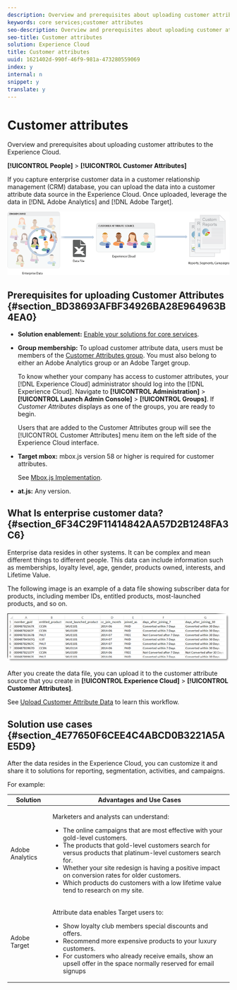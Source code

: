 ```yaml
---
description: Overview and prerequisites about uploading customer attributes to the Experience Cloud.
keywords: core services;customer attributes
seo-description: Overview and prerequisites about uploading customer attributes to the Experience Cloud.
seo-title: Customer attributes
solution: Experience Cloud
title: Customer attributes
uuid: 1621402d-990f-46f9-981a-473280559069
index: y
internal: n
snippet: y
translate: y
---
```


# Customer attributes

Overview and prerequisites about uploading customer attributes to the Experience Cloud.

**[!UICONTROL People]** > **[!UICONTROL Customer Attributes]** 

If you capture enterprise customer data in a customer relationship management (CRM) database, you can upload the data into a customer attribute data source in the Experience Cloud. Once uploaded, leverage the data in [!DNL Adobe Analytics] and [!DNL Adobe Target]. 

![](assets/custom_reports.png) 

## Prerequisites for uploading Customer Attributes {#section_BD38693AFBF34926BA28E964963B4EA0}


* **Solution enablement:** [Enable your solutions for core services](../core_services/core_services.md#concept_07ED1D5C64234E77976E6D572E78FB9C). 

* **Group membership:** To upload customer attribute data, users must be members of the [Customer Attributes group](../admin_getting_started/admin_getting_started.md#task_3295A85536BF48899A1AB40D207E77E9). You must also belong to either an Adobe Analytics group or an Adobe Target group. 

  To know whether your company has access to customer attributes, your [!DNL Experience Cloud] administrator should log into the [!DNL Experience Cloud]. Navigate to **[!UICONTROL Administration]** > **[!UICONTROL Launch Admin Console]** > **[!UICONTROL Groups]**. If *Customer Attributes* displays as one of the groups, you are ready to begin. 

  Users that are added to the Customer Attributes group will see the [!UICONTROL Customer Attributes] menu item on the left side of the Experience Cloud interface. 

* **Target mbox:** mbox.js version 58 or higher is required for customer attributes. 

  See [Mbox.js Implementation](https://marketing.adobe.com/resources/help/en_US/target/ov/t_mbox_download.html). 

* **at.js:** Any version.




## What Is enterprise customer data? {#section_6F34C29F11414842AA57D2B1248FA3C6}

Enterprise data resides in other systems. It can be complex and mean different things to different people. This data can include information such as memberships, loyalty level, age, gender, products owned, interests, and Lifetime Value. 

The following image is an example of a data file showing subscriber data for products, including member IDs, entitled products, most-launched products, and so on. 

![](assets/01_crs_usecase.png) 

After you create the data file, you can upload it to the customer attribute source that you create in **[!UICONTROL Experience Cloud]** > **[!UICONTROL Customer Attributes]**. 

See [Upload Customer Attribute Data](../attributes/t_crs_usecase.md#task_BCC327B2A0EF4A1BBB2934013AB92B78) to learn this workflow. 

## Solution use cases {#section_4E77650F6CEE4C4ABCD0B3221A5AE5D9}

After the data resides in the Experience Cloud, you can customize it and share it to solutions for reporting, segmentation, activities, and campaigns. 

For example: 

<table id="table_23FD754F93724FB9B4D32275B0AAE4F5"> 
 <thead> 
  <tr> 
   <th colname="col1" class="entry"> Solution </th> 
   <th colname="col2" class="entry"> Advantages and Use Cases </th> 
  </tr> 
 </thead>
 <tbody> 
  <tr> 
   <td colname="col1"> Adobe Analytics </td> 
   <td colname="col2"> <p>Marketers and analysts can understand: </p> 
    <ul id="ul_3B4037784B454CD892942E814A19A606"> 
     <li id="li_382C91A24DCD49DEAC61F20BC793712B">The online campaigns that are most effective with your gold-level customers. </li> 
     <li id="li_8E0EB3432B4D4AA8987D1A10FBE1E1CA">The products that gold-level customers search for versus products that platinum-level customers search for. </li> 
     <li id="li_7C21BD089ACA42BFA478702A4D92F370">Whether your site redesign is having a positive impact on conversion rates for older customers. </li> 
     <li id="li_6F49791C95B140228C5558CFCF9334FD">Which products do customers with a low lifetime value tend to research on my site. </li> 
    </ul> </td> 
  </tr> 
  <tr> 
   <td colname="col1"> Adobe Target </td> 
   <td colname="col2"> <p>Attribute data enables Target users to: </p> 
    <ul id="ul_FA1149C892DC40B9A905BD0CFA6DE8B4"> 
     <li id="li_C957DB5DD27F4B9BB8498501285A280B">Show loyalty club members special discounts and offers. </li> 
     <li id="li_1ED3D423718F455799833BB92392FC0D">Recommend more expensive products to your luxury customers. </li> 
     <li id="li_ABBDA6236103438799BB8B820AB5EF68">For customers who already receive emails, show an upsell offer in the space normally reserved for email signups </li> 
    </ul> </td> 
  </tr> 
 </tbody> 
</table>
